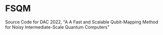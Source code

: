 # FSQM
Source Code for DAC 2022, "A A Fast and Scalable Qubit-Mapping Method for Noisy Intermediate-Scale Quantum Computers"
